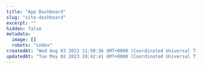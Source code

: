 ```yaml
---
title: "App Dashboard"
slug: "site-dashboard"
excerpt: ""
hidden: false
metadata: 
  image: []
  robots: "index"
createdAt: "Wed Aug 03 2022 11:50:36 GMT+0000 (Coordinated Universal Time)"
updatedAt: "Tue May 02 2023 20:42:41 GMT+0000 (Coordinated Universal Time)"
---
```

